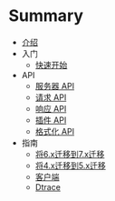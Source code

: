 # Summary

* [介绍](README.md)
* 入门
    * [快速开始](./getting_started/quick_start.md)
* API
    * [服务器 API](./api/server.md)
    * [请求 API](./api/request.md)
    * [响应 API](./api/response.md)
    * [插件 API](./api/plugins.md)
    * [格式化 API](./api/formatters.md)
* 指南
    * [将6.x迁移到7.x迁移](./guides/6to7guide.md)
    * [将4.x迁移到5.x迁移](./guides/4to5guide.md)
    * [客户端](./guides/client.md)
    * [Dtrace](./guides/dtrace.md)

